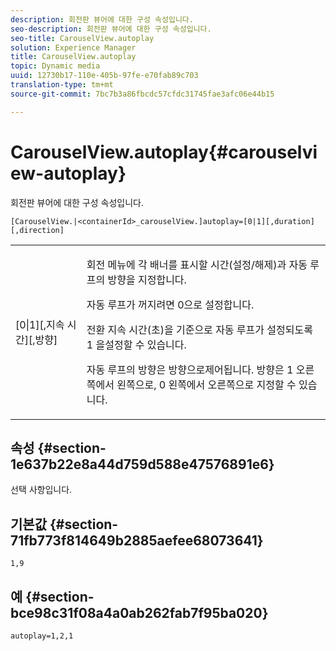 ```yaml
---
description: 회전판 뷰어에 대한 구성 속성입니다.
seo-description: 회전판 뷰어에 대한 구성 속성입니다.
seo-title: CarouselView.autoplay
solution: Experience Manager
title: CarouselView.autoplay
topic: Dynamic media
uuid: 12730b17-110e-405b-97fe-e70fab89c703
translation-type: tm+mt
source-git-commit: 7bc7b3a86fbcdc57cfdc31745fae3afc06e44b15

---
```



# CarouselView.autoplay{#carouselview-autoplay}

회전판 뷰어에 대한 구성 속성입니다.

`[CarouselView.|<containerId>_carouselView.]autoplay=[0|1][,duration][,direction]`

<table id="table_441553CD34C94A58A9D7CBF772DEDDB6"> 
 <tbody> 
  <tr> 
   <td colname="col1"> <p> <span class="codeph">[0|1][,지속 시간][,방향]</span> </p> </td> 
   <td colname="col2"> <p> 회전 메뉴에 각 배너를 표시할 시간(설정/해제)과 자동 루프의 방향을 지정합니다. </p> <p>자동 루프가 꺼지려면 <span class="codeph"> 0으로</span> 설정합니다. </p> <p>전환 지속 시간(초)을 기준으로 <span class="codeph"> 자동 루프가 설정되도록</span> 1 <span class="codeph"> 을</span>설정할 수 있습니다. </p> <p>자동 루프의 방향은 <span class="codeph"> 방향으로</span>제어됩니다. 방향은 <span class="codeph"></span> 1 <span class="codeph"> 오른쪽에서 왼쪽으로,</span> 0 <span class="codeph"> 왼쪽에서 오른쪽으로</span> 지정할 수 있습니다. </p> </td> 
  </tr> 
 </tbody> 
</table>

## 속성 {#section-1e637b22e8a44d759d588e47576891e6}

선택 사항입니다.

## 기본값 {#section-71fb773f814649b2885aefee68073641}

`1,9`

## 예 {#section-bce98c31f08a4a0ab262fab7f95ba020}

```
autoplay=1,2,1
```

